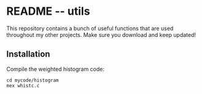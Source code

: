 README -- utils
===============

This repository contains a bunch of useful functions that are used
throughout my other projects. Make sure you download and keep updated!

Installation
------------

Compile the weighted histogram code:

    cd mycode/histogram
    mex whistc.c


